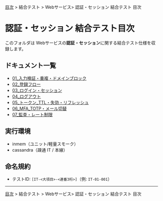 [目次](../../../目次.md) > 結合テスト > Webサービス> 認証・セッション 結合テスト 目次
# 認証・セッション 結合テスト目次

このフォルダは Webサービスの**認証・セッション**に関する結合テスト仕様を収録します。

## ドキュメント一覧
- [01_入力検証・重複・ドメインブロック](./01_入力検証・重複・ドメインブロック.md)
- [02_登録フロー](./02_登録フロー_start-verify-complete.md)
- [03_ログイン・セッション](./03_ログイン・セッション.md)
- [04_ログアウト](./04_ログアウト.md)
- [05_トークン_TTL・失効・リフレッシュ](./05_トークン_TTL・失効・リフレッシュ.md)
- [06_MFA_TOTP・メール切替](./06_MFA_TOTP・メール切替.md)
- [07_監査・レート制限](./07_監査・レート制限.md)

## 実行環境
- inmem（ユニット/軽量スモーク）
- cassandra（疎通 IT / 本線）

## 命名規約
- テストID: `[IT-<大項目>-<連番3桁>]`（例: `IT-01-001`）

---
[目次](../../../目次.md) > 結合テスト > Webサービス> 認証・セッション 結合テスト 目次
